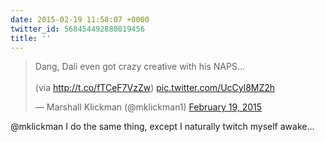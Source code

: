 ```yaml
---
date: 2015-02-19 11:58:07 +0000
twitter_id: 568454492880019456
title: ''
---
```


<blockquote class="twitter-tweet"><p lang="en" dir="ltr">Dang, Dali even got crazy creative with his NAPS...<br><br>(via <a href="http://t.co/fTCeF7VzZw">http://t.co/fTCeF7VzZw</a>) <a href="http://t.co/UcCyl8MZ2h">pic.twitter.com/UcCyl8MZ2h</a></p>&mdash; Marshall Klickman (@mklickman1) <a href="https://twitter.com/mklickman1/status/568447139619205120?ref_src=twsrc%5Etfw">February 19, 2015</a></blockquote>
<script async src="https://platform.twitter.com/widgets.js" charset="utf-8"></script>

@mklickman I do the same thing, except I naturally twitch myself awake…
